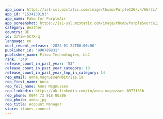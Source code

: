 ```yaml
---
app_icon: https://is1-ssl.mzstatic.com/image/thumb/Purple126/v4/66/2c/f3/662cf396-b8d2-9813-a2d6-e80a1d3acaa4/AppIcon-0-1x_U007epad-0-0-0-0-sRGB-85-220-0.png/1024x1024bb.png
app_id: '1534130193'
app_name: Paku for PurpleAir
app_screenshot: https://is1-ssl.mzstatic.com/image/thumb/PurpleSource126/v4/82/75/55/827555a6-02af-2a22-305f-c197b7e51cb7/bae2849c-81df-422f-88c9-1ec4210e8991_iPhone_Small_1.png/1242x2208bb.png
category: Weather
country: DE
id: 3zYiw-5C7X-q
language: en
most_recent_release: '2024-01-24T00:00:00'
publisher_id: '990789831'
publisher_name: Pitou Technologies, LLC
rank: '340'
release_count_in_past_year: '53'
release_count_in_past_year_category: 10
release_count_in_past_year_top_in_category: 14
rep_email: anna.magnussen@bitrise.io
rep_first_name: Anna
rep_full_name: Anna Magnussen
rep_linkedin: https://uk.linkedin.com/in/anna-magnussen-0977131b
rep_phone: 0044 73 918 00286
rep_photo: anna.jpg
rep_title: Account Manager
store: itunes_connect
---
```

